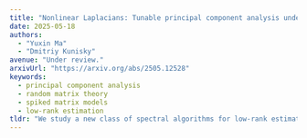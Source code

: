 ```yaml
---
title: "Nonlinear Laplacians: Tunable principal component analysis under directional prior information"
date: 2025-05-18
authors:
  - "Yuxin Ma"
  - "Dmitriy Kunisky"
avenue: "Under review."
arxivUrl: "https://arxiv.org/abs/2505.12528"
keywords:
  - principal component analysis
  - random matrix theory
  - spiked matrix models
  - low-rank estimation
tldr: "We study a new class of spectral algorithms for low-rank estimation based on a tunable nonlinear deformation of an observed matrix."
---
```

